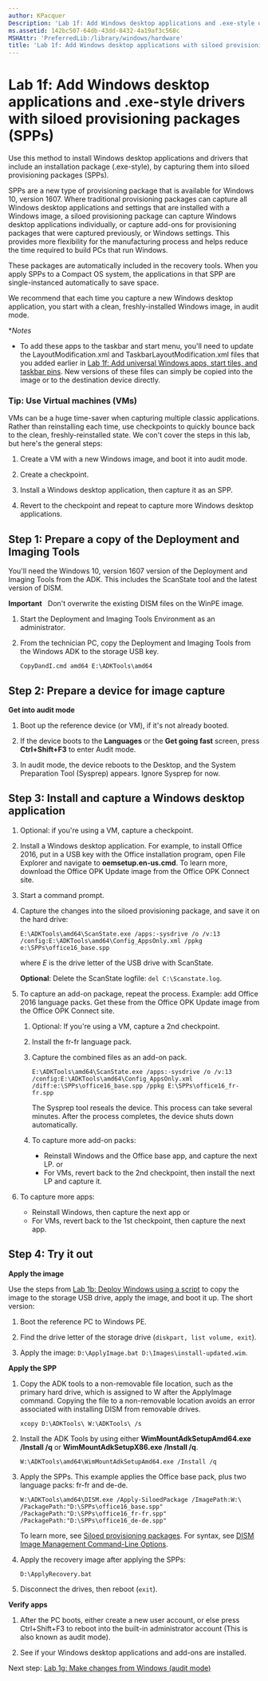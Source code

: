 ```yaml
---
author: KPacquer
Description: 'Lab 1f: Add Windows desktop applications and .exe-style drivers with siloed provisioning packages'
ms.assetid: 142bc507-64db-43dd-8432-4a19af3c568c
MSHAttr: 'PreferredLib:/library/windows/hardware'
title: 'Lab 1f: Add Windows desktop applications with siloed provisioning packages'
---
```

# Lab 1f: Add Windows desktop applications and .exe-style drivers with siloed provisioning packages (SPPs)

Use this method to install Windows desktop applications and drivers that include an installation package (.exe-style), by capturing them into siloed provisioning packages (SPPs).

SPPs are a new type of provisioning package that is available for Windows 10, version 1607. Where traditional provisioning packages can capture all Windows desktop applications and settings that are installed with a Windows image, a siloed provisioning package can capture Windows desktop applications individually, or capture add-ons for provisioning packages that were captured previously, or Windows settings. This provides more flexibility for the manufacturing process and helps reduce the time required to build PCs that run Windows. 

These packages are automatically included in the recovery tools. When you apply SPPs to a Compact OS system, the applications in that SPP are single-instanced automatically to save space.

We recommend that each time you capture a new Windows desktop application, you start with a clean, freshly-installed Windows image, in audit mode.

**Notes*

* To add these apps to the taskbar and start menu, you'll need to update the LayoutModification.xml and TaskbarLayoutModification.xml files that you added earlier in [Lab 1f: Add universal Windows apps, start tiles, and taskbar pins](add-universal-apps.md). New versions of these files can simply be copied into the image or to the destination device directly. 

### Tip: Use Virtual machines (VMs)
VMs can be a huge time-saver when capturing multiple classic applications.  Rather than reinstalling each time, use checkpoints to quickly bounce back to the clean, freshly-reinstalled state. We con't cover the steps in this lab, but here's the general steps:

1.  Create a VM with a new Windows image, and boot it into audit mode.
	
2.  Create a checkpoint.

3.  Install a Windows desktop application, then capture it as an SPP.
	
4.  Revert to the checkpoint and repeat to capture more Windows desktop applications.

## <span id="Prepare_a_copy_of_the_Deployment_and_Imaging_Tools"></span><span id="prepare_a_copy_of_the_deployment_and_imaging Tools"></span><span id="PREPARE_A_COPY_OF_THE_DEPLOYMENT_AND_IMAGING_TOOLS"></span>Step 1: Prepare a copy of the Deployment and Imaging Tools

You'll need the Windows 10, version 1607 version of the Deployment and Imaging Tools from the ADK. This includes the ScanState tool and the latest version of DISM.

**Important**   Don't overwrite the existing DISM files on the WinPE image.

1.  Start the Deployment and Imaging Tools Environment as an administrator.

2.  From the technician PC, copy the Deployment and Imaging Tools from the Windows ADK to the storage USB key.

    ``` syntax
    CopyDandI.cmd amd64 E:\ADKTools\amd64
	```

## <span id="Prepare_a_device_for_image_capture"></span><span id="prepare_a_device_for_image_capture"></span><span id="PREPARE_A_DEVICE_FOR_IMAGE_CAPTURE"></span>Step 2: Prepare a device for image capture

**Get into audit mode**

1.  Boot up the reference device (or VM), if it's not already booted.

2.  If the device boots to the **Languages** or the **Get going fast** screen, press **Ctrl+Shift+F3** to enter Audit mode.

3.  In audit mode, the device reboots to the Desktop, and the System Preparation Tool (Sysprep) appears. Ignore Sysprep for now.

## <span id="Install_and capture_a_Classic_Windows_application"></span><span id="install_a_windows_desktop_application"></span><span id="INSTALL_A_WINDOWS_DESKTOP_APPLICATION"></span>Step 3: Install and capture a Windows desktop application

1.  Optional: if you're using a VM, capture a checkpoint.

2.  Install a Windows desktop application. For example, to install Office 2016, put in a USB key with the Office installation program, open File Explorer and navigate to **oemsetup.en-us.cmd**. To learn more, download the Office OPK Update image from the Office OPK Connect site.

3.  Start a command prompt.

4.  Capture the changes into the siloed provisioning package, and save it on the hard drive:

    ``` syntax
    E:\ADKTools\amd64\ScanState.exe /apps:-sysdrive /o /v:13 /config:E:\ADKTools\amd64\Config_AppsOnly.xml /ppkg e:\SPPs\office16_base.spp
    ```

    where *E* is the drive letter of the USB drive with ScanState.

    **Optional**: Delete the ScanState logfile: `del C:\Scanstate.log`.

5.  To capture an add-on package, repeat the process. 
    Example: add Office 2016 language packs. Get these from the Office OPK Update image from the Office OPK Connect site.
	
	1.  Optional: If you're using a VM, capture a 2nd checkpoint.
	
    2.  Install the fr-fr language pack.
	
	3.  Capture the combined files as an add-on pack.
        ``` syntax
        E:\ADKTools\amd64\ScanState.exe /apps:-sysdrive /o /v:13 /config:E:\ADKTools\amd64\Config_AppsOnly.xml /diff:e:\SPPs\office16_base.spp /ppkg E:\SPPs\office16_fr-fr.spp
        ```

        The Sysprep tool reseals the device. This process can take several minutes. After the process completes, the device shuts down automatically.
	
	4. To capture more add-on packs:
       -  Reinstall Windows and the Office base app, and capture the next LP.
	      or
	   -  For VMs, revert back to the 2nd checkpoint, then install the next LP and capture it.

6.  To capture more apps:
    -  Reinstall Windows, then capture the next app
	   or
	-  For VMs, revert back to the 1st checkpoint, then capture the next app.

## <span id="Try_it_out"></span><span id="try_it_out"></span><span id="TRY_IT_OUT"></span>Step 4: Try it out
	
**Apply the image**

Use the steps from [Lab 1b: Deploy Windows using a script](deploy-windows-with-a-script-sxs.md) to copy the image to the storage USB drive, apply the image, and boot it up. The short version:

1.  Boot the reference PC to Windows PE.

2.  Find the drive letter of the storage drive (`diskpart, list volume, exit`).

3.  Apply the image: `D:\ApplyImage.bat D:\Images\install-updated.wim`.

**Apply the SPP**
1.  Copy the ADK tools to a non-removable file location, such as the primary hard drive, which is assigned to W after the ApplyImage command. 
    Copying the file to a non-removable location avoids an error associated with installing DISM from removable drives.
    ``` syntax
    xcopy D:\ADKTools\ W:\ADKTools\ /s
    ```

2.  Install the ADK Tools by using either **WimMountAdkSetupAmd64.exe /Install /q** or **WimMountAdkSetupX86.exe /Install /q**.

    ``` syntax
    W:\ADKTools\amd64\WimMountAdkSetupAmd64.exe /Install /q
    ```

3.  Apply the SPPs. This example applies the Office base pack, plus two language packs: fr-fr and de-de.
    
    ```syntax
    W:\ADKTools\amd64\DISM.exe /Apply-SiloedPackage /ImagePath:W:\ /PackagePath:"D:\SPPs\office16_base.spp" /PackagePath:"D:\SPPs\office16_fr-fr.spp" /PackagePath:"D:\SPPs\office16_de-de.spp"
	```
    To learn more, see [Siloed provisioning packages](siloed-provisioning-packages.md). For syntax, see [DISM Image Management Command-Line Options](dism-image-management-command-line-options-s14.md). 


4. 	Apply the recovery image after applying the SPPs:
	```syntax
	D:\ApplyRecovery.bat
	```

5.  Disconnect the drives, then reboot (`exit`).
	
**Verify apps**

1.  After the PC boots, either create a new user account, or else press Ctrl+Shift+F3 to reboot into the built-in administrator account (This is also known as audit mode).

2.  See if your Windows desktop applications and add-ons are installed.

Next step: [Lab 1g: Make changes from Windows (audit mode)](prepare-a-snapshot-of-the-pc-generalize-and-capture-windows-images-blue-sxs.md)